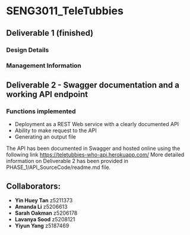 # SENG3011_TeleTubbies

## Deliverable 1 (finished)

### Design Details

### Management Information

## Deliverable 2 - Swagger documentation and a working API endpoint

### Functions implemented
* Deployment as a REST Web service with a clearly documented API
* Ability to make request to the API
* Generating an output file 

The API has been documented in Swagger and hosted online using the following link https://teletubbies-who-api.herokuapp.com/
More detailed information on Deliverable 2 has been provided in PHASE_1/API_SourceCode/readme.md file.

## Collaborators:
* **Yin Huey Tan** z5211373
* **Amanda Li** z5206613
* **Sarah Oakman** z5206178
* **Lavanya Sood** z5208121
* **Yiyun Yang** z5187469
